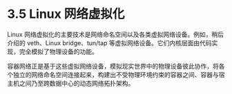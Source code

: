 # 3.5 Linux 网络虚拟化

Linux 网络虚拟化的主要技术是网络命名空间以及各类虚拟网络设备。例如，稍后介绍的 veth、Linux bridge、tun/tap 等虚拟网络设备。它们内核层面由代码实现，完全模拟了物理设备的功能。

容器网络正是基于这些虚拟网络设备，模拟现实世界中的物理设备彼此协作，将各个独立的网络命名空间连接起来，构建出不受物理环境约束的容器之间、容器与宿主机之间乃至跨数据中心的动态网络拓扑架构。

